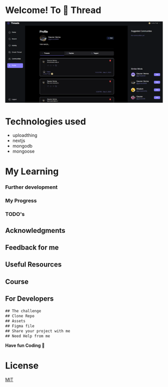 # Welcome! To 👋 Thread
    
  <p align="left"> <a href="https://threadme.vercel.com" target="_blank" rel="noreferrer"> <img src="./public/banner.png" alt="banner" /></a> </p>

# Technologies used 
  - uploadthing
  - nextjs
  - mongodb
  - mongoose


# My Learning 
 
  ### Further development

  ### My Progress 

  ### TODO's

## Acknowledgments

## Feedback for me 

## Useful Resources 

## Course 

## For Developers
    ## The challenge
    ## Clone Repo 
    ## Assets 
    ## Figma file 
    ## Share your project with me 
    ## Need Help from me 

**Have fun  Coding 🚀**

# License
[MIT](https://choosealicense.com/licenses/mit/)